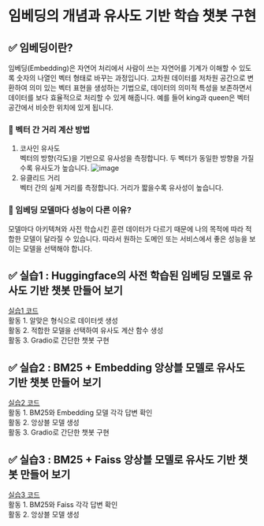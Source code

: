 # 임베딩의 개념과 유사도 기반 학습 챗봇 구현

## ✅ 임베딩이란?
임베딩(Embedding)은 자연어 처리에서 사람이 쓰는 자연어를 기계가 이해할 수 있도록 숫자의 나열인 벡터 형태로 바꾸는 과정입니다. 고차원 데이터를 저차원 공간으로 변환하여 의미 있는 벡터 표현을 생성하는 기법으로, 데이터의 의미적 특성을 보존하면서 데이터를 보다 효율적으로 처리할 수 있게 해줍니다. 예를 들어 king과 queen은 벡터 공간에서 비슷한 위치에 있게 됩니다.

### 📌 벡터 간 거리 계산 방법
1. 코사인 유사도<br>
벡터의 방향(각도)을 기반으로 유사성을 측정합니다. 두 벡터가 동일한 방향을 가질수록 유사도가 높습니다.
![image](https://github.com/user-attachments/assets/9c75aadf-affd-4d55-96ea-4aad5d5b2149)
2. 유클리드 거리<br>
벡터 간의 실제 거리를 측정합니다. 거리가 짧을수록 유사성이 높습니다.

### 📌 임베딩 모델마다 성능이 다른 이유?
모델마다 아키텍쳐와 사전 학습시킨 훈련 데이터가 다르기 때문에 나의 목적에 따라 적합한 모델이 달라질 수 있습니다. 따라서 원하는 도메인 또는 서비스에서 좋은 성능을 보이는 모델을 선택해야 합니다.

## ✅ 실습1 : Huggingface의 사전 학습된 임베딩 모델로 유사도 기반 챗봇 만들어 보기
[실습1 코드](https://github.com/2shin0/similarity_educational_chatbot/blob/main/embedding_chat.ipynb) <br>
활동 1. 알맞은 형식으로 데이터셋 생성 <br>
활동 2. 적합한 모델을 선택하여 유사도 계산 함수 생성 <br>
활동 3. Gradio로 간단한 챗봇 구현

## ✅ 실습2 : BM25 + Embedding 앙상블 모델로 유사도 기반 챗봇 만들어 보기
[실습2 코드](https://github.com/2shin0/similarity_educational_chatbot/blob/main/BM25_Embedding_chat.ipynb) <br>
활동 1. BM25와 Embedding 모델 각각 답변 확인 <br>
활동 2. 앙상블 모델 생성 <br>
활동 3. Gradio로 간단한 챗봇 구현

## ✅ 실습3 : BM25 + Faiss 앙상블 모델로 유사도 기반 챗봇 만들어 보기
[실습3 코드](https://github.com/2shin0/similarity_educational_chatbot/blob/main/3_BM25_Faiss_chat.ipynb) <br>
활동 1. BM25와 Faiss 각각 답변 확인 <br>
활동 2. 앙상블 모델 생성 
